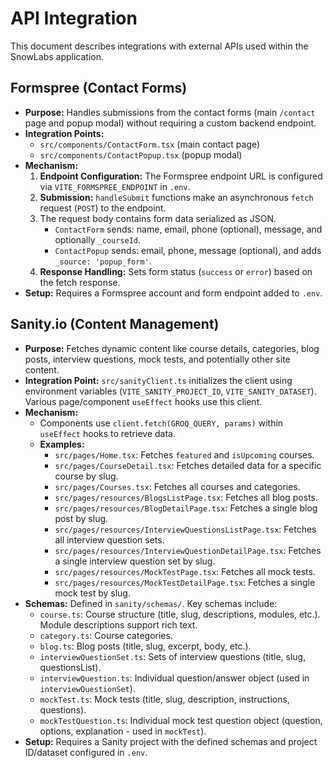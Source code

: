 # API Integration

This document describes integrations with external APIs used within the SnowLabs application.

## Formspree (Contact Forms)

-   **Purpose:** Handles submissions from the contact forms (main `/contact` page and popup modal) without requiring a custom backend endpoint.
-   **Integration Points:** 
    - `src/components/ContactForm.tsx` (main contact page)
    - `src/components/ContactPopup.tsx` (popup modal)
-   **Mechanism:**
    1.  **Endpoint Configuration:** The Formspree endpoint URL is configured via `VITE_FORMSPREE_ENDPOINT` in `.env`.
    2.  **Submission:** `handleSubmit` functions make an asynchronous `fetch` request (`POST`) to the endpoint.
    3.  The request body contains form data serialized as JSON.
        - `ContactForm` sends: name, email, phone (optional), message, and optionally `_courseId`.
        - `ContactPopup` sends: email, phone, message (optional), and adds `_source: 'popup_form'`.
    4.  **Response Handling:** Sets form status (`success` or `error`) based on the fetch response.
-   **Setup:** Requires a Formspree account and form endpoint added to `.env`.

## Sanity.io (Content Management)

-   **Purpose:** Fetches dynamic content like course details, categories, blog posts, interview questions, mock tests, and potentially other site content.
-   **Integration Point:** `src/sanityClient.ts` initializes the client using environment variables (`VITE_SANITY_PROJECT_ID`, `VITE_SANITY_DATASET`). Various page/component `useEffect` hooks use this client.
-   **Mechanism:**
    -   Components use `client.fetch(GROQ_QUERY, params)` within `useEffect` hooks to retrieve data.
    -   **Examples:**
        -   `src/pages/Home.tsx`: Fetches `featured` and `isUpcoming` courses.
        -   `src/pages/CourseDetail.tsx`: Fetches detailed data for a specific course by slug.
        -   `src/pages/Courses.tsx`: Fetches all courses and categories.
        -   `src/pages/resources/BlogsListPage.tsx`: Fetches all blog posts.
        -   `src/pages/resources/BlogDetailPage.tsx`: Fetches a single blog post by slug.
        -   `src/pages/resources/InterviewQuestionsListPage.tsx`: Fetches all interview question sets.
        -   `src/pages/resources/InterviewQuestionDetailPage.tsx`: Fetches a single interview question set by slug.
        -   `src/pages/resources/MockTestPage.tsx`: Fetches all mock tests.
        -   `src/pages/resources/MockTestDetailPage.tsx`: Fetches a single mock test by slug.
-   **Schemas:** Defined in `sanity/schemas/`. Key schemas include:
    -   `course.ts`: Course structure (title, slug, descriptions, modules, etc.). Module descriptions support rich text.
    -   `category.ts`: Course categories.
    -   `blog.ts`: Blog posts (title, slug, excerpt, body, etc.).
    -   `interviewQuestionSet.ts`: Sets of interview questions (title, slug, questionsList).
    -   `interviewQuestion.ts`: Individual question/answer object (used in `interviewQuestionSet`).
    -   `mockTest.ts`: Mock tests (title, slug, description, instructions, questions).
    -   `mockTestQuestion.ts`: Individual mock test question object (question, options, explanation - used in `mockTest`).
-   **Setup:** Requires a Sanity project with the defined schemas and project ID/dataset configured in `.env`. 